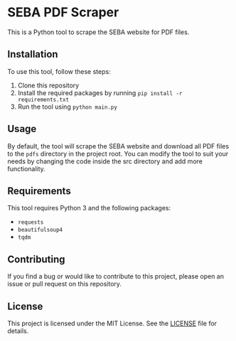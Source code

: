 # SEBA PDF Scraper

This is a Python tool to scrape the SEBA website for PDF files.

## Installation

To use this tool, follow these steps:

1. Clone this repository
2. Install the required packages by running `pip install -r requirements.txt`
3. Run the tool using `python main.py`

## Usage

By default, the tool will scrape the SEBA website and download all PDF files to the `pdfs` directory in the project root. You can modify the tool to suit your needs by changing the code inside the src directory and add more functionality.

## Requirements

This tool requires Python 3 and the following packages:

- `requests`
- `beautifulsoup4`
- `tqdm`

## Contributing

If you find a bug or would like to contribute to this project, please open an issue or pull request on this repository.

## License

This project is licensed under the MIT License. See the [LICENSE](LICENSE) file for details.

